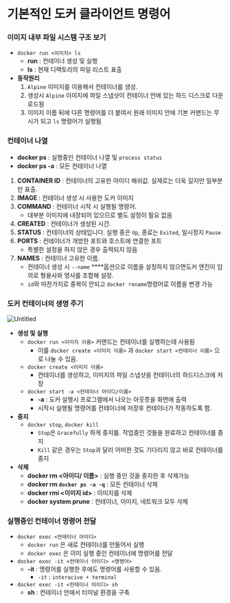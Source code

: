 # 기본적인 도커 클라이언트 명령어

### 이미지 내부 파일 시스템 구조 보기

- `docker run <이미지> ls`
    - **run** : 컨테이너 생성 및 실행
    - **ls** : 현재 디랙토리의 파일 리스트 표출
- **동작원리**
    1. `Alpine` 이미지를 이용해서 컨테이너를 생성.
    2. 생성시 `Alpine` 이미지에 파일 스냅샷이 컨테이너 안에 있는 하드 디스크로 다운로드됨
    3. 이미지 이름 뒤에 다른 명령어를 더 붙여서 원래 이미지 안에 기본 커맨드는 무시가 되고 `ls` 명령어가 실행됨

### 컨테이너 나열

- **docker ps** : 실행중인 컨테이너 나열 및 `process status`
- **docker ps -a** : 모든 컨테이너 나열

1. **CONTAINER ID** : 컨테이너의 고유한 아이디 해쉬값. 실제로는 더욱 길지만 일부분만 표출.
2. **IMAGE** : 컨테이너 생성 시 사용한 도커 이미지
3. **COMMAND** : 컨테이너 시작 시 실행될 명령어. 
    - 대부분 이미지에 내장되어 있으므로 별도 설정이 필요 없음
4. **CREATED** : 컨테이너가 생성된 시간.
5. **STATUS** : 컨테이너의 상태입니다. 실행 중은 `Up`, 종료는 `Exited`, 일시정지 `Pause`
6. **PORTS** : 컨테이너가 개방한 포트와 호스트에 연결한 포트
    - 특별한 설정을 하지 않은 경우 출력되지 않음
7. **NAMES** : 컨테이너 고유한 이름. 
    - 컨테이너 생성 시 `--name` ****옵션으로 이름을 설정하지 않으면도커 엔진이 임의로 형용사와 명사를 조합해 설정.
    - `id`와 마찬가지로 중복이 안되고 `docker rename`명령어로 이름을 변경 가능
    

### 도커 컨테이너의 생명 주기

![Untitled](%E1%84%80%E1%85%B5%E1%84%87%E1%85%A9%E1%86%AB%E1%84%8C%E1%85%A5%E1%86%A8%E1%84%8B%E1%85%B5%E1%86%AB%20%E1%84%83%E1%85%A9%E1%84%8F%E1%85%A5%20%E1%84%8F%E1%85%B3%E1%86%AF%E1%84%85%E1%85%A1%E1%84%8B%E1%85%B5%E1%84%8B%E1%85%A5%E1%86%AB%E1%84%90%E1%85%B3%20%E1%84%86%E1%85%A7%E1%86%BC%E1%84%85%E1%85%A7%E1%86%BC%E1%84%8B%E1%85%A5%2036ed5ba4bdde473ca27e9b97e66ad77c/Untitled.png)

- **생성 및 실행**
    - `docker run <이미지 이름>` 커맨드는 컨테이너를 실행하는데 사용됨
        - 이를 `docker create <이미지 이름>` 과 `docker start <컨테이너 이름>` 으로 나눌 수 있음.
    - `docker create <이미지 이름>`
        - 컨테이너를 생성하고, 이미지의 파일 스냅샷을 컨테이너의 하드디스크에 저장
    - `docker start -a <컨테이너 아이디/이름>`
        - **-a** : 도커 실행시 프로그램에서 나오는 아웃풋을 화면에 출력
        - 시작시 실행될 명령어를 컨테이너에 저장후 컨테이너가 작동하도록 함.
- **중지**
    - `docker stop`, `docker kill`
        - `Stop`은 `Gracefully` 하게 중지를. 작업중인 것들을 완료하고 컨테이너를 중지
        - `Kill` 같은 경우는 `Stop`과 달리 어떠한 것도 기다리지 않고 바로 컨테이너를 중지
- **삭제**
    - **docker rm <아이디/ 이름>** : 실행 중인 것을 중지한 후 삭제가능
    - **docker rm `docker ps -a -q`** : 모든 컨테이너 삭제
    - **docker rmi <이미지 id>** : 이미지를 삭제
    - **docker system prune** : 컨테이너, 이미지, 네트워크 모두 삭제
    

### 실행중인 컨테이너 명령어 전달

- `docker exec <컨테이너 아이디>`
    - `docker run` 은 새로 컨테이너를 만들어서 실행
    - `docker exec` 은 이미 실행 중인 컨테이너에 명령어를 전달
- `docker exec -it <컨테이너 아이디> <명령어>`
    - **-it** : 명령어를 실행한 후에도 명령어를 사용할 수 있음.
        - `-it` : `interacive + terminal`
- `docker exec -it <컨테이너 아이디> sh`
    - **sh** : 컨테이너 안에서 터미널 환경을 구축